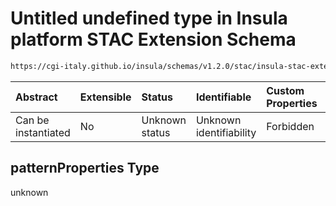 # Untitled undefined type in Insula platform STAC Extension Schema

```txt
https://cgi-italy.github.io/insula/schemas/v1.2.0/stac/insula-stac-extension.schema.json#/definitions/itemFields/patternProperties
```



| Abstract            | Extensible | Status         | Identifiable            | Custom Properties | Additional Properties | Access Restrictions | Defined In                                                                                                   |
| :------------------ | :--------- | :------------- | :---------------------- | :---------------- | :-------------------- | :------------------ | :----------------------------------------------------------------------------------------------------------- |
| Can be instantiated | No         | Unknown status | Unknown identifiability | Forbidden         | Allowed               | none                | [insula-stac-extension.schema.json\*](schemas/stac/insula-stac-extension.schema.json) |

## patternProperties Type

unknown
